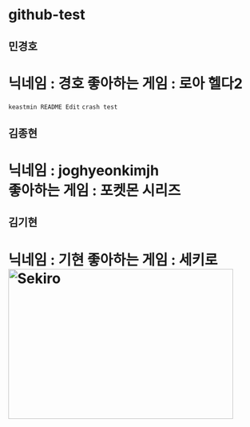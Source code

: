# github-test


## 민경호
닉네임 : 경호
좋아하는 게임 : 로아 헬다2
=======
```keastmin README Edit```
```crash test```


## 김종현<br>
닉네임 : joghyeonkimjh<br>
좋아하는 게임 : 포켓몬 시리즈
=======


## 김기현
닉네임 : 기현
좋아하는 게임 : 세키로
<img src="SEKIRO.jpg" width="450px" height="300px" title="세키로 뇌반" alt="Sekiro"></img><br/>
======